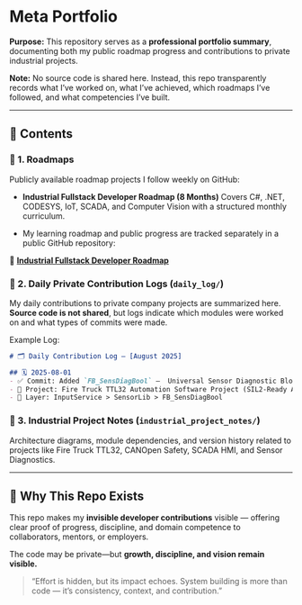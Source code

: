 # Meta Portfolio

**Purpose:** This repository serves as a **professional portfolio summary**, documenting both my public roadmap progress and contributions to private industrial projects.

**Note:** No source code is shared here. Instead, this repo transparently records what I’ve worked on, what I’ve achieved, which roadmaps I’ve followed, and what competencies I’ve built.

---

## 📌 Contents

### 🔹 1. Roadmaps
Publicly available roadmap projects I follow weekly on GitHub:

- **Industrial Fullstack Developer Roadmap (8 Months)**
Covers C#, .NET, CODESYS, IoT, SCADA, and Computer Vision with a structured monthly curriculum.

- My learning roadmap and public progress are tracked separately in a public GitHub repository:

🔗 [**Industrial Fullstack Developer Roadmap**](https://github.com/ridvan-kahraman/industrial-fullstack-roadmap)

### 🔹 2. Daily Private Contribution Logs (`daily_log/`)
My daily contributions to private company projects are summarized here.  
**Source code is not shared**, but logs indicate which modules were worked on and what types of commits were made.

Example Log:
```markdown
# 🗂️ Daily Contribution Log — [August 2025]

## 🗓️ 2025-08-01
- ✅ Commit: Added `FB_SensDiagBool` —  Universal Sensor Diagnostic Block for Digital/Analog Sensors
- 🔐 Project: Fire Truck TTL32 Automation Software Project (SIL2-Ready Application Architecture)
- 🧩 Layer: InputService > SensorLib > FB_SensDiagBool
```

### 🔹 3. Industrial Project Notes (`industrial_project_notes/`)
Architecture diagrams, module dependencies, and version history related to projects like Fire Truck TTL32, CANOpen Safety, SCADA HMI, and Sensor Diagnostics.

---

## 🎯 Why This Repo Exists
This repo makes my **invisible developer contributions** visible — offering clear proof of progress, discipline, and domain competence to collaborators, mentors, or employers.

The code may be private—but **growth, discipline, and vision remain visible.**

> “Effort is hidden, but its impact echoes.
System building is more than code — it’s consistency, context, and contribution.”
